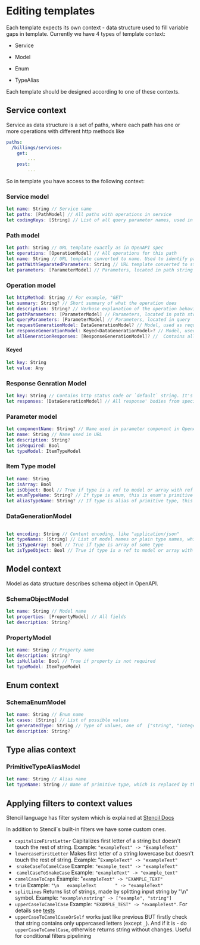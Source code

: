 # Editing templates

Each template expects its own context - data structure used to fill variable gaps in template. Currently we have 4 types of template context:

- Service

- Model

- Enum

- TypeAlias

Each template should be designed according to one of these contexts.

## Service context

Service as data structure is a set of paths, where each path has one or more operations with different http methods like

```yaml
paths:
  /billings/services:       
    get:
    	...
    post:
    	...
```

So in template you have access to the following context:

### Service model

```swift
let name: String // Service name
let paths: [PathModel] // All paths with operations in service
let codingKeys: [String] // List of all query parameter names, used in whole service.
```

### Path model

```swift
let path: String // URL template exactly as in OpenAPI spec
let operations: [OperationModel] // All operations for this path
let name: String // URL template converted to name. Used to identify path.
let pathWithSeparatedParameters: String // URL template converted to string and parameters (if they exist) separated by `+` by each side
let parameters: [ParameterModel] // Parameters, located in path string
```

### Operation model

```swift
let httpMethod: String // For example, "GET"
let summary: String? // Short summary of what the operation does
let description: String? // Verbose explanation of the operation behavior
let pathParameters: [ParameterModel] // Parameters, located in path string
let queryParameters: [ParameterModel] // Parameters, located in query
let requestGenerationModel: DataGenerationModel? // Model, used as request body
let responseGenerationModel: Keyed<DataGenerationModel>? // Model, used as response body. Contains body with first defined key. Keyed.key contains http status code or `default` string. It's a key from response definition in OpenAPI
let allGenerationResponses: [ResponseGenerationModel]? //  Contains all responses from this operation
```

#### Keyed

```Swift
let key: String
let value: Any
```

### Response Genration Model

```Swift
let key: String // Contains http status code or `default` string. It's a key from response definition in OpenAPI (same as is DataGenerationModel)
let responses: [DataGenerationModel] // All response' bodies from specific operation grouped by `Key` (by status code, in other words)
```


### Parameter model

```swift
let componentName: String? // Name used in parameter component in OpenAPI
let name: String // Name used in URL     
let description: String?
let isRequired: Bool
let typeModel: ItemTypeModel
```

### Item Type model

```swift
let name: String
let isArray: Bool
let isObject: Bool // True if type is a ref to model or array with ref to model
let enumTypeName: String? // If type is enum, this is enum's primitive type name
let aliasTypeName: String? // If type is alias of primitive type, this is the real primitive type name
```



### DataGenerationModel

```swift

let encoding: String // Content encoding, like "application/json"
let typeNames: [String] // List of model names or plain type names, which can be in content body. Has multiple elements only in case of 'oneOf' group in content body description
let isTypeArray: Bool // True if type is array of some type
let isTypeObject: Bool // True if type is a ref to model or array with ref to model 
```



## Model context

Model as data structure describes schema object in OpenAPI.

### SchemaObjectModel

```swift
let name: String // Model name
let properties: [PropertyModel] // All fields
let description: String?
```

### PropertyModel

```swift
let name: String // Property name
let description: String?
let isNullable: Bool // True if property is not required
let typeModel: ItemTypeModel
```



## Enum context

### SchemaEnumModel

```swift
let name: String // Enum name
let cases: [String] // List of possible values
let generatedType: String // Type of values, one of  ["string", "integer", "number"]
let description: String?
```



## Type alias context

### PrimitiveTypeAliasModel

```swift
let name: String // Alias name
let typeName: String // Name of primitive type, which is replaced by this alias, one of  ["string", "integer", "number", "boolean"]
```



## Applying filters to context values

Stencil language has filter system which is explained at [Stencil Docs](https://stencil.fuller.li/en/latest/builtins.html#built-in-filters)

In addition to Stencil`s built-in filters we have some custom ones.

- `capitalizeFirstLetter` Capitalizes first letter of a string but doesn't touch the rest of string. Example: `"exampleText" -> "ExampleText"`
- `lowercaseFirstLetter` Makes first letter of a string lowercase but doesn't touch the rest of string. Example: "`ExampleText" -> "exampleText"`
-  `snakeCaseToCamelCase` Example: `"example_text" -> "exampleText"`
-  `camelCaseToSnakeCase` Example: `"exampleText" -> "example_text"`
- `camelCaseToCaps` Example: "`exampleText" -> "EXAMPLE_TEXT"`
- `trim` Example: `"\n   exampleText       " -> "exampleText" `
- `splitLines` Returns list of strings, made by splitting input string by "\n" symbol. Example: `"example\nstring" -> ["example", "string"]`
- `upperCaseToCamelCase` Example: `"EXAMPLE_TEST" -> "exampleTest"`. For details see [tests](./Tests/CommonTests/ExtensionsTests/StringTests.swift)
- `upperCaseToCamelCaseOrSelf` works just like previous BUT firstly check that string contains only uppercased letters (except `_`). And if it is - do `upperCaseToCamelCase`, otherwise returns string without changes. Useful for conditional filters pipelining
